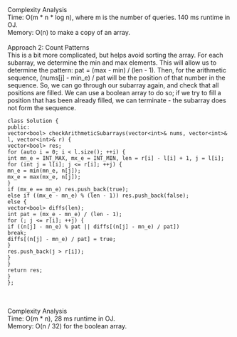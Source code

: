 <br><br>
Complexity Analysis
<br>
Time: O(m * n * log n), where m is the number of queries. 140 ms runtime in OJ.
<br>
Memory: O(n) to make a copy of an array.
​
​
<br><br>
Approach 2: Count Patterns
<br>
This is a bit more complicated, but helps avoid sorting the array. For each subarray, we determine the min and max elements. This will allow us to determine the pattern: pat = (max - min) / (len - 1). Then, for the arithmetic sequence, (nums[j] - min_e) / pat will be the position of that number in the sequence. So, we can go through our subarray again, and check that all positions are filled. We can use a boolean array to do so; if we try to fill a position that has been already filled, we can terminate - the subarray does not form the sequence.
​
```
class Solution {
public:
vector<bool> checkArithmeticSubarrays(vector<int>& nums, vector<int>& l, vector<int>& r) {
vector<bool> res;
for (auto i = 0; i < l.size(); ++i) {
int mn_e = INT_MAX, mx_e = INT_MIN, len = r[i] - l[i] + 1, j = l[i];
for (int j = l[i]; j <= r[i]; ++j) {
mn_e = min(mn_e, n[j]);
mx_e = max(mx_e, n[j]);
}
if (mx_e == mn_e) res.push_back(true);
else if ((mx_e - mn_e) % (len - 1)) res.push_back(false);
else {
vector<bool> diffs(len);
int pat = (mx_e - mn_e) / (len - 1);
for (; j <= r[i]; ++j) {
if ((n[j] - mn_e) % pat || diffs[(n[j] - mn_e) / pat])
break;
diffs[(n[j] - mn_e) / pat] = true;
}
res.push_back(j > r[i]);
}
}
return res;
}
};
```
​
<br><br>
Complexity Analysis
<br>
Time: O(m * n), 28 ms runtime in OJ.
<br>
Memory: O(n / 32) for the boolean array.